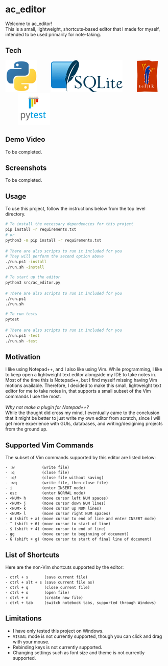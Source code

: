 # ac_editor
Welcome to ac_editor!<br> 
This is a small, lightweight, shortcuts-based editor that I made for myself, intended to be used primarily for note-taking. 


## Tech 

[<img src="./docs/assets/python_logo.png" height=100/>](https://www.python.org/) &nbsp;&nbsp;&nbsp;&nbsp;&nbsp;&nbsp;&nbsp;&nbsp;&nbsp;
[<img src="./docs/assets/sqlite_logo.png" height=100/>](https://sqlite.org/) &nbsp;&nbsp;&nbsp;&nbsp;&nbsp;&nbsp;&nbsp;&nbsp;&nbsp;
[<img src="./docs/assets/tkinter_logo.gif" height=100/>](https://www.tcl.tk/) &nbsp;&nbsp;&nbsp;&nbsp;&nbsp;&nbsp;&nbsp;&nbsp;&nbsp;
[<img src="./docs/assets/pytest_logo.png" height=100/>](https://docs.pytest.org/en/stable/)

## Demo Video

To be completed.

## Screenshots

To be completed.

## Usage

To use this project, follow the instructions below from the top level directory.

```bash
# To install the necessary dependencies for this project
pip install -r requirements.txt 
# or
python3 -m pip install -r requirements.txt

# There are also scripts to run it included for you
# They will perform the second option above
./run.ps1 -install
./run.sh -install
```

```bash
# To start up the editor
python3 src/ac_editor.py

# There are also scripts to run it included for you
./run.ps1 
./run.sh
```

```bash
# To run tests
pytest

# There are also scripts to run it included for you
./run.ps1 -test
./run.sh -test
```

## Motivation
I like using Notepad++, and I also like using Vim. While programming, I like to keep open a lightweight text editor alongside my IDE 
to take notes in. Most of the time this is Notepad++, but I find myself missing having Vim motions available. 
Therefore, I decided to make this small, lightweight text editor for me to take notes in, that supports a small subset of the 
Vim commands I use the most. 
<br><br>
<i>Why not make a plugin for Notepad++?</i><br>
While the thought did cross my mind, I eventually came to the conclusion that it might be better to just write my own editor from scratch, since I will get more experience with GUIs, databases, and writing/desigining projects from the ground up. 

## Supported Vim Commands

The subset of Vim commands supported by this editor are listed below:

```
- :w            (write file)
- :q            (close file)
- :q!           (close file without saving) 
- :wq           (write file, then close file)
- i             (enter INSERT mode)
- esc           (enter NORMAL mode)
- <NUM> h       (move cursor left NUM spaces)
- <NUM> j       (move cursor down NUM lines)
- <NUM> k       (move cursor up NUM lines)
- <NUM> l       (move cursor right NUM spaces)
- A (shift + a) (move cursor to end of line and enter INSERT mode)
- ^ (shift + 6) (move cursor to start of line)
- $ (shift + 4) (move cursor to end of line)
- gg            (move cursor to beginning of document)
- G (shift + g) (move cursor to start of final line of document)
```

## List of Shortcuts
Here are the non-Vim shortcuts supported by the editor:

```
- ctrl + s       (save current file)
- ctrl + alt + s (save current file as)
- ctrl + q       (close current file)
- ctrl + o       (open file)
- ctrl + n       (create new file)
- ctrl + tab     (switch notebook tabs, supported through Windows)
```

## Limitations

- I have only tested this project on Windows.
- `VISUAL` mode is not currently supported, though you can click and drag with your mouse. 
- Rebinding keys is not currently supported. 
- Changing settings such as font size and theme is not currently supported. 



